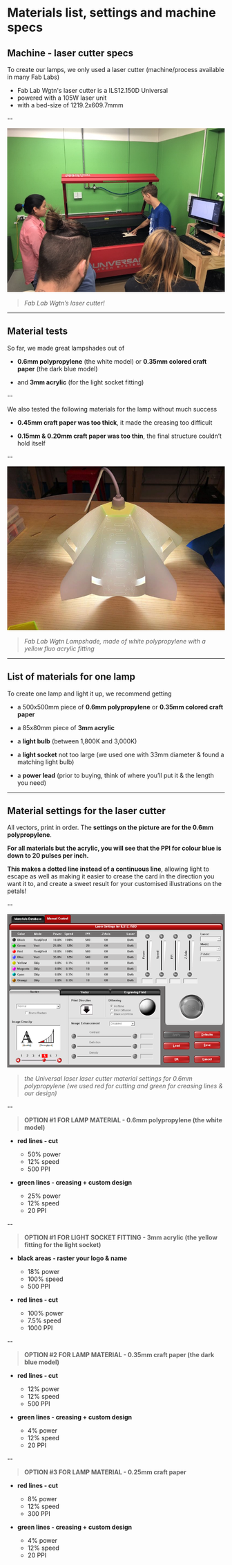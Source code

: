 # Materials list, settings and machine specs


## **Machine - laser cutter specs**

To create our lamps, we only used a laser cutter (machine/process available in many Fab Labs)

- Fab Lab Wgtn's laser cutter is a ILS12.150D Universal
- powered with a 105W laser unit
- with a bed-size of 1219.2x609.7mmm

--

![](/images/image20.jpg)

> *Fab Lab Wgtn’s laser cutter!*

----------
## **Material tests**

So far, we made great lampshades out of

  - **0.6mm polypropylene** (the white model) or **0.35mm colored craft paper** (the dark blue model)

  - and **3mm acrylic** (for the light socket fitting)

--

We also tested the following materials for the lamp without much success

- **0.45mm craft paper was too thick**, it made the creasing too difficult

- **0.15mm & 0.20mm craft paper was too thin**, the final structure couldn’t hold itself

--

![](/images/image9.jpg)

> *Fab Lab Wgtn Lampshade, made of white polypropylene with a yellow fluo acrylic fitting*


----------
## **List of materials for one lamp**

To create one lamp and light it up, we recommend getting

- a 500x500mm piece of **0.6mm polypropylene** or **0.35mm colored craft paper**

- a 85x80mm piece of **3mm acrylic**

- a **light bulb** (between 1,800K and 3,000K)

- a **light socket** not too large (we used one with 33mm diameter & found a matching light bulb)

- a **power lead** (prior to buying, think of where you’ll put it & the length you need)



----------
## **Material settings for the laser cutter**

All vectors, print in order. The **settings on the picture are for the 0.6mm polypropylene**.

**For all materials but the acrylic, you will see that the PPI for colour blue is down to 20 pulses per inch.**

**This makes a dotted line instead of a continuous line**, allowing light to escape as well as making it easier to crease the card in the direction you want it to, and create a sweet result for your customised illustrations on the petals!

--

![](/images/image4.jpg)

> *the Universal laser laser cutter material settings for 0.6mm polypropylene (we used red for cutting and green for creasing lines & our design)*

--

> **OPTION #1 FOR LAMP MATERIAL - 0.6mm polypropylene (the white model)**


- **red lines - cut**
  - 50% power
  - 12% speed
  - 500 PPI


- **green lines - creasing + custom design**
  - 25% power
  - 12% speed
  - 20 PPI

--

> **OPTION #1 FOR LIGHT SOCKET FITTING - 3mm acrylic (the yellow fitting for the light socket)**


- **black areas - raster your logo & name**
  - 18% power
  - 100% speed
  - 500 PPI


- **red lines - cut**
  - 100% power
  - 7.5% speed
  - 1000 PPI

--

> **OPTION #2 FOR LAMP MATERIAL - 0.35mm craft paper (the dark blue model)**


- **red lines - cut**
  - 12% power
  - 12% speed
  - 500 PPI


- **green lines - creasing + custom design**
  - 4% power
  - 12% speed
  - 20 PPI

--

> **OPTION #3 FOR LAMP MATERIAL - 0.25mm craft paper**


- **red lines - cut**
  - 8% power
  - 12% speed
  - 300 PPI


- **green lines - creasing + custom design**
  - 4% power
  - 12% speed
  - 20 PPI
